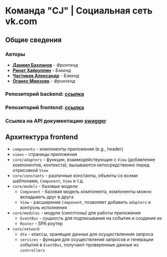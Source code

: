# Команда "CJ" | Социальная сеть vk.com

## Общие сведения
### Авторы
- [**Даниил Бахланов**](https://github.com/Similization) - *Фронтенд*
- [**Ринат Хайруллин**](https://github.com/rinatkh) - *Бэкенд*
- [**Частиков Александр**](https://github.com/papazloynt) - *Бэкенд*
- [**Оганес Мирзоян**](https://github.com/senago) - *Фронтенд*


### Репозиторий backend: [ссылка](https://github.com/go-park-mail-ru/2022_1_CJ)
### Репозиторий frontend: [ссылка](https://github.com/frontend-park-mail-ru/2022_1_CJ)
### Ссылка на API документацию [swagger](https://github.com/go-park-mail-ru/2022_1_CJ/blob/main/api/swagger.yaml)

## Архитектура frontend
- `components` - компоненты приложения (e.g., header)
- `views` - страницы приложения
- `core/adapters` - функции, взаимодействующие с `View` (добавление компонентов, контекста); вызываются непосредственно перед отрисовкой `View`
- `core/constants` - различные константы, объекты со всеми шаблонами, `Component`, `View` и т.д.
- `core/models` - базовые модели
  - `Component` - базовая модель компонента, компоненты можно вкладывать друг в друга
  - `View` - расширение `Component`, позволяет добавить `adapters` и контроль исполнения
- `core/modules` - модули (синглтоны) для работы приложения
  - `EventBus` - сущность для подписывания на события и создания их
  - `Router` - SPA роутер
- `core/network`
  - `dto` - классы, хранящие данные для осуществленния запроса
  - `services` - функции для осуществления запросов и генерации событий в `EventBus`, получают проверенные данные из `controllers`
